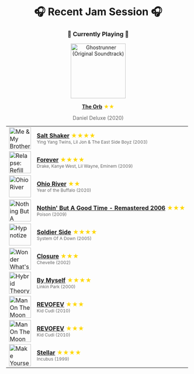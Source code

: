 <div align='center'>

# 🎧 Recent Jam Session 🎧

<h3>🎵 Currently Playing 🎵</h3>

<a href="https://open.spotify.com/track/0Dq9fMtiubl73UQCiKRYi8"><img src="https://i.scdn.co/image/ab67616d0000b273eece10ee539479b08711a839" width="150" height="150" alt="Ghostrunner (Original Soundtrack)" /></a>

<b><a href="https://open.spotify.com/track/0Dq9fMtiubl73UQCiKRYi8">The Orb</a></b><span style="color: gold;"> ★★</span>

<span style="color: #666;">Daniel Deluxe (2020)</span>

<table style='margin: 0 auto; max-width: 550px;'>
<tr>
<td width="60"><a href="https://open.spotify.com/track/4Kd0FzFpOgIGxlBl4HXuFn"><img src="https://i.scdn.co/image/ab67616d0000b2731f52a7e9b573959c8e430974" width="60" height="60" alt="Me & My Brother" /></a></td>
<td><b><a href="https://open.spotify.com/track/4Kd0FzFpOgIGxlBl4HXuFn">Salt Shaker</a></b> <span style="color: gold;"> ★★★★</span><br><span style="font-size: 12px; color: #666;">Ying Yang Twins, Lil Jon & The East Side Boyz (2003)</span></td>
</tr>
<tr>
<td width="60"><a href="https://open.spotify.com/track/5UsLjwBaTHBX4ektWIr4XX"><img src="https://i.scdn.co/image/ab67616d0000b273506c4cc93e5a6234164125e1" width="60" height="60" alt="Relapse: Refill" /></a></td>
<td><b><a href="https://open.spotify.com/track/5UsLjwBaTHBX4ektWIr4XX">Forever</a></b> <span style="color: gold;"> ★★★★</span><br><span style="font-size: 12px; color: #666;">Drake, Kanye West, Lil Wayne, Eminem (2009)</span></td>
</tr>
<tr>
<td width="60"><a href="https://open.spotify.com/track/4MmWD6YFgKro8DR1CJUuGD"><img src="https://i.scdn.co/image/ab67616d0000b27357031778aaae84752c546478" width="60" height="60" alt="Ohio River" /></a></td>
<td><b><a href="https://open.spotify.com/track/4MmWD6YFgKro8DR1CJUuGD">Ohio River</a></b> <span style="color: gold;"> ★★</span><br><span style="font-size: 12px; color: #666;">Year of the Buffalo (2020)</span></td>
</tr>
<tr>
<td width="60"><a href="https://open.spotify.com/track/1NW32mer4GFgDvDZ0idTUt"><img src="https://i.scdn.co/image/ab67616d0000b273864c4ad1d9285c8f8d58749f" width="60" height="60" alt="Nothing But A Good Time" /></a></td>
<td><b><a href="https://open.spotify.com/track/1NW32mer4GFgDvDZ0idTUt">Nothin' But A Good Time - Remastered 2006</a></b> <span style="color: gold;"> ★★★</span><br><span style="font-size: 12px; color: #666;">Poison (2009)</span></td>
</tr>
<tr>
<td width="60"><a href="https://open.spotify.com/track/1ez4uWPnJwYufNhYTLVsJr"><img src="https://i.scdn.co/image/ab67616d0000b273f5e7b2e5adaa87430a3eccff" width="60" height="60" alt="Hypnotize" /></a></td>
<td><b><a href="https://open.spotify.com/track/1ez4uWPnJwYufNhYTLVsJr">Soldier Side</a></b> <span style="color: gold;"> ★★★★</span><br><span style="font-size: 12px; color: #666;">System Of A Down (2005)</span></td>
</tr>
<tr>
<td width="60"><a href="https://open.spotify.com/track/3wwoB2eYeGnuOSuIYqXEdl"><img src="https://i.scdn.co/image/ab67616d0000b273bd444869348f556430c21890" width="60" height="60" alt="Wonder What's Next (Expanded Edition)" /></a></td>
<td><b><a href="https://open.spotify.com/track/3wwoB2eYeGnuOSuIYqXEdl">Closure</a></b> <span style="color: gold;"> ★★★</span><br><span style="font-size: 12px; color: #666;">Chevelle (2002)</span></td>
</tr>
<tr>
<td width="60"><a href="https://open.spotify.com/track/6UzeOH4bRPzKTo2wCXMZmC"><img src="https://i.scdn.co/image/ab67616d0000b273e2f039481babe23658fc719a" width="60" height="60" alt="Hybrid Theory (Bonus Edition)" /></a></td>
<td><b><a href="https://open.spotify.com/track/6UzeOH4bRPzKTo2wCXMZmC">By Myself</a></b> <span style="color: gold;"> ★★★★</span><br><span style="font-size: 12px; color: #666;">Linkin Park (2000)</span></td>
</tr>
<tr>
<td width="60"><a href="https://open.spotify.com/track/0Epl79nHvdyTdZRAiWpJah"><img src="https://i.scdn.co/image/ab67616d0000b27359e842b6a3566a141f27f815" width="60" height="60" alt="Man On The Moon II: The Legend Of Mr. Rager" /></a></td>
<td><b><a href="https://open.spotify.com/track/0Epl79nHvdyTdZRAiWpJah">REVOFEV</a></b> <span style="color: gold;"> ★★★</span><br><span style="font-size: 12px; color: #666;">Kid Cudi (2010)</span></td>
</tr>
<tr>
<td width="60"><a href="https://open.spotify.com/track/0Epl79nHvdyTdZRAiWpJah"><img src="https://i.scdn.co/image/ab67616d0000b27359e842b6a3566a141f27f815" width="60" height="60" alt="Man On The Moon II: The Legend Of Mr. Rager" /></a></td>
<td><b><a href="https://open.spotify.com/track/0Epl79nHvdyTdZRAiWpJah">REVOFEV</a></b> <span style="color: gold;"> ★★★</span><br><span style="font-size: 12px; color: #666;">Kid Cudi (2010)</span></td>
</tr>
<tr>
<td width="60"><a href="https://open.spotify.com/track/6ISuXA3UCPMtsyEUGUTAyn"><img src="https://i.scdn.co/image/ab67616d0000b27374fad40214d982351347e46e" width="60" height="60" alt="Make Yourself" /></a></td>
<td><b><a href="https://open.spotify.com/track/6ISuXA3UCPMtsyEUGUTAyn">Stellar</a></b> <span style="color: gold;"> ★★★★</span><br><span style="font-size: 12px; color: #666;">Incubus (1999)</span></td>
</tr>
</table>
</div>

